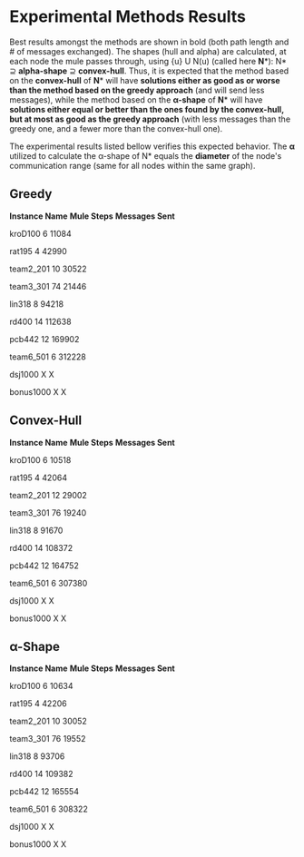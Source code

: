 # Experimental Methods Results
Best results amongst the methods are shown in bold (both path length and # of messages exchanged). The shapes (hull and alpha) are calculated, at each node the mule passes through, using {u} U N(u) (called here **N***): N* <span>&#x2287;</span> **alpha-shape**  <span>&#x2287;</span> **convex-hull**. Thus, it is expected that the method based on the **convex-hull** of **N*** will have **solutions either as good as or worse than the method based on the greedy approach** (and will send less messages), while the method based on the  **<span>&#x3B1;</span>-shape** of **N*** will have **solutions either equal or better than the ones found by the convex-hull, but at most as good as the greedy approach** (with less messages than the greedy one, and a fewer more than the convex-hull one). 

The experimental results listed bellow verifies this expected behavior. The **<span>&#x3B1;</span>** utilized to calculate the <span>&#x3B1;</span>-shape of N* equals the **diameter** of the node's communication range (same for all nodes within the same graph).

## Greedy

**Instance Name**  **Mule Steps**  **Messages Sent**

kroD100  			 6        		   11084

rat195 		   	 4       		    42990

team2_201    	10      		   30522

team3_301    	74      		   21446

lin318            	  8      		    94218

rd400             	14     		    112638

pcb442          	12     		    169902

team6_501          6     		    312228

dsj1000				X     		    X

bonus1000  		X     		    X

## Convex-Hull

**Instance Name**  **Mule Steps**  **Messages Sent**

kroD100  			 6       		   10518

rat195 		   	  4       		    42064

team2_201    	 12      		   29002

team3_301    	 76      		   19240

lin318            	   8      		    91670

rd400             	 14     		   108372

pcb442          	 12     		   164752

team6_501         6     		    307380

dsj1000			  X     		    X

bonus1000  	  X     		    X

## <span>&#x3B1;</span>-Shape

**Instance Name**  **Mule Steps**  **Messages Sent**

kroD100  			 6        		   10634

rat195 		   	  4       		     42206

team2_201    	 10      		     30052

team3_301    	 76      		    19552

lin318            	   8      		     93706

rd400             	 14     		     109382

pcb442          	 12     		     165554

team6_501          6     		      308322

dsj1000				X     		    X

bonus1000  		X     		    X
